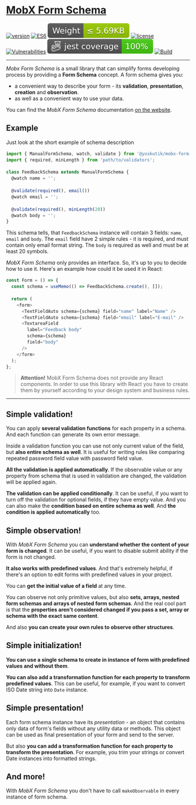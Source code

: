 # [MobX Form Schema](https://yoskutik.github.io/mobx-form-schema/)

[![version](https://img.shields.io/npm/v/@yoskutik/mobx-form-schema)](https://www.npmjs.com/package/@yoskutik/mobx-form-schema)
[![ES6](https://img.shields.io/badge/EcmaScript-v.6-blue)](https://github.com/yoskutik/mobx-form-schema)
[![Weight](https://raw.githubusercontent.com/Yoskutik/mobx-form-schema/master/badges/weight.svg)](https://github.com/yoskutik/mobx-form-schema)
[![license](https://img.shields.io/npm/l/@yoskutik/mobx-form-schema)](https://www.npmjs.com/package/@yoskutik/mobx-form-schema)
[![Vulnerabilities](https://img.shields.io/snyk/vulnerabilities/npm/@yoskutik/mobx-form-schema?label=Vulnerabilities)](https://www.npmjs.com/package/@yoskutik/mobx-form-schema)
![Jest coverage](https://raw.githubusercontent.com/Yoskutik/mobx-form-schema/master/badges/coverage-jest%20coverage.svg)
[![Build](https://github.com/Yoskutik/mobx-form-schema/actions/workflows/build.yml/badge.svg)](https://github.com/Yoskutik/mobx-form-schema/actions/workflows/build.yml)

---

_Mobx Form Schema_ is a small library that can simplify forms developing process by
providing a **Form Schema** concept. A form schema gives you:
* a convenient way to describe your form - its **validation**, **presentation**,
**creation** and **observation**.
* as well as a convenient way to use your data.

You can find the _MobX Form Schema_ documentation
[on the website](https://yoskutik.github.io/mobx-form-schema/).



## Example


Just look at the short example of schema description

```typescript
import { ManualFormSchema, watch, validate } from '@yoskutik/mobx-form-schema';
import { required, minLength } from 'path/to/validators';

class FeedbackSchema extends ManualFormSchema {
  @watch name = '';

  @validate(required(), email())
  @watch email = '';

  @validate(required(), minLength(20))
  @watch body = '';
}
```

This schema tells, that `FeedbackSchema` instance will contain 3 fields: `name`,
`email` and `body`. The `email` field have 2 simple rules - it is required, and
must contain only email format string. The `body` is required as well and must
be at least 20 symbols.

_MobX Form Schema_ only provides an interface. So, it's up to you to decide how
to use it. Here's an example how could it be used it in React:

```typescript jsx
const Form = () => {
  const schema = useMemo(() => FeedbackSchema.create(), []);

  return (
    <form>
      <TextFieldAuto schema={schema} field="name" label="Name" />
      <TextFieldAuto schema={schema} field="email" label="E-mail" />
      <TextareaField
        label="Feedback body"
        schema={schema}
        field="body"
      />
    </form>
  );
};
```

> **Attention!** MobX Form Schema does not provide any React components.
> In order to use this library with React you have to create them by
> yourself according to your design system and business rules.

---


## Simple validation!

You can apply **several validation functions** for each property in a schema.
And each function can generate its own error message.

Inside a validation function you can use not only current value of the field,
but **also entire schema as well**. It is useful for writing rules like
comparing repeated password field value with password field value.

**All the validation is applied automatically**. If the observable value or
any property from schema that is used in validation are changed, the
validation will be applied again.

**The validation can be applied conditionally**. It can be useful, if you want
to turn off the validation for optional fields, if they have empty value. And
you can also make the **condition based on entire schema as well**. And **the
condition is applied automatically** too.


## Simple observation!

With _MobX Form Schema_ you can **understand whether the content of your
form is changed**. It can be useful, if you want to disable submit ability
if the form is not changed.

**It also works with predefined values**. And that's extremely helpful, if
there's an option to edit forms with predefined values in your project.

You can **get the initial value of a field** at any time.

You can observe not only primitive values, but also **sets, arrays, nested
form schemas and arrays of nested form schemas**. And the real cool part is
that the **properties aren't considered changed if you pass a set, array or
schema with the exact same content**.

And also **you can create your own rules to observe other structures**.


## Simple initialization!

**You can use a single schema to create in instance of form with predefined
values and without them**.

**You can also add a transformation function for each property to transform
predefined values**. This can be useful, for example, if you want to
convert ISO Date string into `Date` instance.


## Simple presentation!

Each form schema instance have its _presentation_ - an object that contains
only data of form's fields without any utility data or methods. This object
can be used as final presentation of your form and send to the server.

But also **you can add a transformation function for each property to
transform the presentation**. For example, you trim your strings or convert
Date instances into formatted strings.


## And more!

With _MobX Form Schema_ you don't have to call `makeObservable` in every
instance of form schema.
